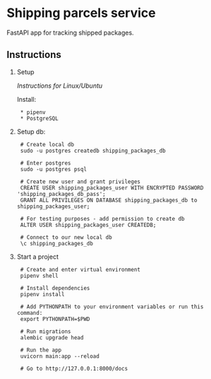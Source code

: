 # Shipping parcels service

FastAPI app for tracking shipped packages.

## Instructions

1) Setup

     *Instructions for Linux/Ubuntu*
          
     Install:
          
        * pipenv
        * PostgreSQL


2) Setup db:
     
        # Create local db
        sudo -u postgres createdb shipping_packages_db
        
        # Enter postgres
        sudo -u postgres psql
        
        # Create new user and grant privileges
        CREATE USER shipping_packages_user WITH ENCRYPTED PASSWORD 'shipping_packages_db_pass';
        GRANT ALL PRIVILEGES ON DATABASE shipping_packages_db to shipping_packages_user;
        
        # For testing purposes - add permission to create db
        ALTER USER shipping_packages_user CREATEDB;
        
        # Connect to our new local db
        \c shipping_packages_db


3) Start a project
        
        # Create and enter virtual environment
        pipenv shell
        
        # Install dependencies
        pipenv install
        
        # Add PYTHONPATH to your environment variables or run this command:
        export PYTHONPATH=$PWD
        
        # Run migrations
        alembic upgrade head
        
        # Run the app
        uvicorn main:app --reload
        
        # Go to http://127.0.0.1:8000/docs
        
